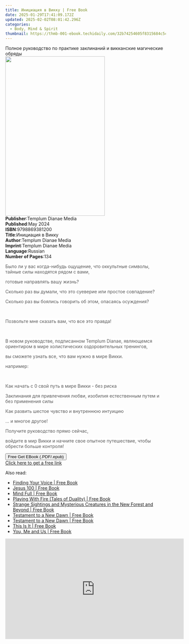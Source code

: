 ```yaml
---
title: Инициация в Викку | Free Book
date: 2025-01-29T17:41:09.172Z
updated: 2025-02-02T08:01:42.296Z
categories:
  - Body, Mind & Spirit
thumbnail: https://thmb-001-ebook.techidaily.com/32b74254605f8315684c5c8462fae033a505a550a0b089f1299d221ff48af43c.jpg
---
```

<main id="book-container">
  <div class="flex flex-col">
    <div class="book-brief flex-1 py-6 px-4 sm:p-6 md:py-10 md:px-8">
      <!-- brief-->
      <div class="book-brief-main">
        Полное руководство по практике заклинаний и викканские магические обряды
      </div>
    </div>
    <div
      class="book-meta-info flex-1 grid gap-4 col-start-1 col-end-3 row-start-1 sm:mb-6 sm:grid-cols-4 lg:gap-6 lg:col-start-2 lg:row-end-6 lg:row-span-6 lg:mb-0"
    >
      <div
        class="book-meta-info-left place-content-center mt-4 p-4 text-sm leading-6 col-start-2 col-span-2 dark:text-slate-400"
      >
        <img
          class="w-full h-500 object-cover rounded-lg sm:h-255 sm:col-span-2 lg:col-span-full"
          src="https://img-001-ebook.techidaily.com/fb023e9b6f24a0e15ac5fba5e04b72224abb0c648de1c12fde55ea1e064d6de4.jpg"
          alt=""
          width="312"
          height="500"
        />
      </div>
      <div
        class="book-meta-info-right mt-2 col-start-1 row-start-2 col-span-3 self-center"
      >
        <!-- meta data  -->
        <div class="flex flex-col px-4 md:px-8">
          <div class="flex-1">
            <strong>Publisher</strong>:<span class="px-2"
              >Templum Dianae Media</span
            >
          </div>
          <div class="flex-1">
            <strong>Published</strong>:<span class="px-2">May 2024</span>
          </div>
          <div class="flex-1">
            <strong>ISBN</strong>:<span class="px-2">9798869381200</span>
          </div>
          <div class="flex-1">
            <strong>Title</strong>:<span class="px-2">Инициация в Викку</span>
          </div>
          <div class="flex-1">
            <strong>Author</strong>:<span class="px-2"
              >Templum Dianae Media</span
            >
          </div>
          <div class="flex-1">
            <strong>Imprint</strong>:<span class="px-2"
              >Templum Dianae Media</span
            >
          </div>
          <div class="flex-1">
            <strong>Language</strong>:<span class="px-2">Russian</span>
          </div>
          <div class="flex-1">
            <strong>Number of Pages</strong>:<span class="px-2">134</span>
          </div>
        </div>
      </div>
    </div>
    <div class="book-description flex-1 py-6 px-4 sm:p-6 md:py-10 md:px-8">
      <div class="book-description-main">
        <div accordion-content="" id="description">
          <p>
            <span
              style="
                color: rgb(89, 89, 89);
                background-color: rgb(255, 255, 255);
              "
              >Было ли у вас когда-нибудь ощущение, что оккультные символы,
              тайные силы находятся рядом с вами,</span
            >
          </p>
          <p>
            <span
              style="
                color: rgb(89, 89, 89);
                background-color: rgb(255, 255, 255);
              "
              >готовые направлять вашу жизнь?</span
            >
          </p>
          <p>
            <span
              style="
                color: rgb(89, 89, 89);
                background-color: rgb(255, 255, 255);
              "
              >Сколько раз вы думали, что это суеверие или простое
              совпадение?</span
            >
          </p>
          <p>
            <span
              style="
                color: rgb(89, 89, 89);
                background-color: rgb(255, 255, 255);
              "
              >Сколько раз вы боялись говорить об этом, опасаясь
              осуждения?</span
            >
          </p>
          <p><br /></p>
          <p>
            <span
              style="
                color: rgb(89, 89, 89);
                background-color: rgb(255, 255, 255);
              "
              >Позвольте мне сказать вам, что все это правда!</span
            >
          </p>
          <p><br /></p>
          <p>
            <span
              style="
                color: rgb(89, 89, 89);
                background-color: rgb(255, 255, 255);
              "
              >В новом руководстве, подписанном Templum Dianae, являющемся
              ориентиром в мире холистических оздоровительных тренингов,</span
            >
          </p>
          <p>
            <span
              style="
                color: rgb(89, 89, 89);
                background-color: rgb(255, 255, 255);
              "
              >вы сможете узнать все, что вам нужно в мире Викки.</span
            >
          </p>
          <p>
            <span
              style="
                color: rgb(89, 89, 89);
                background-color: rgb(255, 255, 255);
              "
              >например:</span
            >
          </p>
          <p><br /></p>
          <p>
            <span
              style="
                color: rgb(89, 89, 89);
                background-color: rgb(255, 255, 255);
              "
              >Как начать с 0 свой путь в мире Викки - без риска</span
            >
          </p>
          <p>
            <span
              style="
                color: rgb(89, 89, 89);
                background-color: rgb(255, 255, 255);
              "
              >Заклинания для привлечения любви, изобилия естественным путем и
              без применения силы</span
            >
          </p>
          <p>
            <span
              style="
                color: rgb(89, 89, 89);
                background-color: rgb(255, 255, 255);
              "
              >Как развить шестое чувство и внутреннюю интуицию</span
            >
          </p>
          <p>
            <span
              style="
                color: rgb(89, 89, 89);
                background-color: rgb(255, 255, 255);
              "
              >... и многое другое!</span
            >
          </p>
          <p>
            <span
              style="
                color: rgb(89, 89, 89);
                background-color: rgb(255, 255, 255);
              "
              >Получите руководство прямо сейчас,</span
            >
          </p>
          <p>
            <span
              style="
                color: rgb(89, 89, 89);
                background-color: rgb(255, 255, 255);
              "
              >войдите в мир Викки и начните свое опытное путешествие, чтобы
              обрести больше контроля!</span
            >
          </p>
        </div>
        <div class="accordion-fader"></div>
      </div>
    </div>
    <div class="book-excerpts flex-1 py-6 px-4 sm:p-6 md:py-10 md:px-8"></div>
    <div
      class="book-about-author flex-1 py-6 px-4 sm:p-6 md:py-10 md:px-8"
    ></div>
    <div class="book-free-get flex-1 py-6 px-4 sm:p-6 md:py-10 md:px-8">
      <button
        id="btn-free-get"
        class="bg-blue-500 hover:bg-blue-700 text-white font-bold py-2 px-4 rounded"
      >
        Free Get EBook (.PDF/.epub)
      </button>
      <div id="countdown-display" class="px-2 text-lg mt-2"></div>
      <a
        id="free-link"
        class="hidden bg-blue-500 hover:bg-blue-700 text-white font-bold py-2 px-4 rounded"
        href="https://www.ebooks.com/en-us/book/211355304/ebook/templum-dianae-media/"
        target="_blank"
        >Click here to get a free link</a
      >
    </div>
    <script>
      let countdownTime = 0;
      let countdownInterval = null;
      document
        .getElementById('btn-free-get')
        .addEventListener('click', startCountdown);
      function startCountdown() {
        countdownTime = new Date().getTime() + 60000 * 3;
        countdownInterval = setInterval(updateCountdown, 1000);
        document.getElementById('btn-free-get').disabled = true;
        document
          .getElementById('btn-free-get')
          .classList.add('bg-gray-500', 'cursor-not-allowed');
      }
      function updateCountdown() {
        let currentTime = new Date().getTime();
        let timeLeft = countdownTime - currentTime;
        let secondsLeft = Math.floor(timeLeft / 1000);
        document.getElementById('countdown-display').innerHTML =
          `Remaining time: ${secondsLeft} seconds.`;
        if (secondsLeft <= 0) {
          clearInterval(countdownInterval);
          document.getElementById('btn-free-get').classList.add('hidden');
          document.getElementById('free-link').classList.remove('hidden');
          document.getElementById('countdown-display').innerHTML = '';
        }
      }
    </script>
  </div>
</main>

<ins class="adsbygoogle"
      style="display:block"
      data-ad-client="ca-pub-7571918770474297"
      data-ad-slot="8358498916"
      data-ad-format="auto"
      data-full-width-responsive="true"></ins>
    

<span class="atpl-alsoreadstyle">Also read:</span>
<div><ul>
<li><a href="https://novels-ebooks.techidaily.com/210929655-9781803811413-finding-your-voice/"><u>Finding Your Voice | Free Book</u></a></li>
<li><a href="https://novels-ebooks.techidaily.com/210929580-9781839758348-jesus-100/"><u>Jesus 100 | Free Book</u></a></li>
<li><a href="https://novels-ebooks.techidaily.com/210930108-9780717191802-mind-full/"><u>Mind Full | Free Book</u></a></li>
<li><a href="https://novels-ebooks.techidaily.com/210929624-9781839750458-playing-with-fire-tales-of-duality/"><u>Playing With Fire (Tales of Duality) | Free Book</u></a></li>
<li><a href="https://novels-ebooks.techidaily.com/210929622-9781839750694-strange-sightings-and-mysterious-creatures-in-the-new-forest-and-beyond/"><u>Strange Sightings and Mysterious Creatures in the New Forest and Beyond | Free Book</u></a></li>
<li><a href="https://novels-ebooks.techidaily.com/210929599-9781839758140-testament-to-a-new-dawn/"><u>Testament to a New Dawn | Free Book</u></a></li>
<li><a href="https://novels-ebooks.techidaily.com/210929634-9781839750571-testament-to-a-new-dawn/"><u>Testament to a New Dawn | Free Book</u></a></li>
<li><a href="https://novels-ebooks.techidaily.com/210929873-9780717190416-this-is-it/"><u>This Is It | Free Book</u></a></li>
<li><a href="https://novels-ebooks.techidaily.com/210929601-9781839757037-you-me-and-us/"><u>You, Me and Us | Free Book</u></a></li>
</ul></div>

<!-- affiliate ads begin -->
<iframe width="560" height="315" src="https://www.youtube.com/embed/Zgwn5kVI5V4?si=1j6j4OuSSndFieXU" title="YouTube video player" frameborder="0" allow="accelerometer; autoplay; clipboard-write; encrypted-media; gyroscope; picture-in-picture; web-share" referrerpolicy="strict-origin-when-cross-origin" allowfullscreen></iframe>
<!-- affiliate ads end -->

